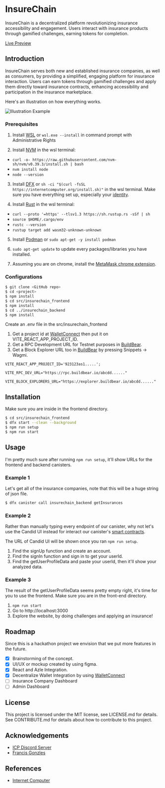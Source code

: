 # InsureChain

InsureChain is a decentralized platform revolutionizing insurance accessibility and engagement. Users interact with insurance products through gamified challenges, earning tokens for completion.

[Live Preview](https://u5vvv-oyaaa-aaaak-qigka-cai.icp0.io/)

## Introduction

InsureChain serves both new and established insurance companies, as well as consumers, by providing a simplified, engaging platform for insurance interaction. Users can earn tokens through gamified challenges and apply them directly toward insurance contracts, enhancing accessibility and participation in the insurance marketplace.

Here's an illustration on how everything works.

![Illustration Example](https://res.cloudinary.com/dop8qsdej/image/upload/v1714843473/my-uploads/architecture_fiyhqh.png)

### Prerequisites

1. Install [WSL](https://ubuntu.com/desktop/wsl) or `wsl.exe --install` in command prompt with Administrative Rights

2. Install [NVM](https://github.com/nvm-sh/nvm) in the wsl terminal:

- `curl -o- https://raw.githubusercontent.com/nvm-sh/nvm/v0.39.3/install.sh | bash`
- `nvm install node`
- `node --version`

3. Install [DFX](https://internetcomputer.org/docs/current/developer-docs/getting-started/install/) or `sh -ci "$(curl -fsSL https://internetcomputer.org/install.sh)"` in the wsl terminal. Make sure you have everything set up, especially your [identity](https://internetcomputer.org/docs/current/developer-docs/developer-tools/cli-tools/cli-reference/dfx-identity).

4. Install [Rust](https://www.digitalocean.com/community/tutorials/install-rust-on-ubuntu-linux) in the wsl terminal:

- `curl --proto '=https' --tlsv1.3 https://sh.rustup.rs -sSf | sh`
- `source $HOME/.cargo/env`
- `rustc --version`
- `rustup target add wasm32-unknown-unknown`

5. Install [Podman](https://podman.io/) or `sudo apt-get -y install podman`

6. `sudo apt-get update` to update every packages/libraries you have installed.

7. Assuming you are on chrome, install the [MetaMask chrome extension](https://chromewebstore.google.com/detail/metamask/nkbihfbeogaeaoehlefnkodbefgpgknn).

### Configurations

```bash
$ git clone <GitHub repo>
$ cd <project>
$ npm install
$ cd src/insurechain_frontend
$ npm install
$ cd ../insurechain_backend
$ npm install
```

Create an .env file in the src/insurechain_frontend

1. Get a project id at [WalletConnect](https://walletconnect.com/) then put it on VITE_REACT_APP_PROJECT_ID.
2. Get a RPC Development URL for Testnet purposes in [BuildBear](buildbear.io).
3. Get a Block Explorer URL too in [BuildBear](buildbear.io) by pressing Snippets -> Wagmi.

```env
VITE_REACT_APP_PROJECT_ID='923123as1.....';

VITE_RPC_DEV_URL="https://rpc.buildbear.io/abcdd......"

VITE_BLOCK_EXPLORERS_URL="https://explorer.buildbear.io/abcdd......"
```

## Installation

Make sure you are inside in the frontend directory.

```bash
$ cd src/insurechain_frontend
$ dfx start --clean --background
$ npm run setup
$ npm run start
```

## Usage

I'm pretty much sure after running `npm run setup`, it'll show URLs for the frontend and backend canisters.

### Example 1

Let's get all of the insurance companies, note that this will be a huge string of json file.

```bash
$ dfx canister call insurechain_backend getInsurances
```

### Example 2

Rather than manually typing every endpoint of our canister, why not let's use the Candid UI instead for interact our canister's [smart contracts](https://internetcomputer.org/how-it-works/smart-contracts-serve-the-web/).

The URL of Candid UI will be shown once you ran `npm run setup`.

1. Find the signUp function and create an account.
2. Find the signIn function and sign in to get your userId.
3. Find the getUserProfileData and paste your userId, then it'll show your analyzed data.

### Example 3

The result of the getUserProfileData seems pretty empty right, it's time for you to use the frontend. Make sure you are in the front-end directory.

1. `npm run start`
2. Go to http://localhost:3000
3. Explore the website, by doing challenges and applying an insurance!

## Roadmap

Since this is a hackathon project we envision that we put more features in the future.

- [x] Brainstorming of the concept.
- [x] UI/UX or mockup created by using figma.
- [x] React and Azle Integration.
- [x] Decentralize Wallet Integration by using [WalletConnect](walletconnect.com)
- [ ] Insurance Company Dashboard
- [ ] Admin Dashboard

## License

This project is licensed under the MIT license, see LICENSE.md for details. See CONTRIBUTE.md for details about how to contribute to this project.

## Acknowledgements

- [ICP Discord Server](https://discord.gg/sAhCT32H)
- [Francis Gonzles](https://github.com/FGonzales-Dev)

## References

- [Internet Computer](https://internetcomputer.org)
